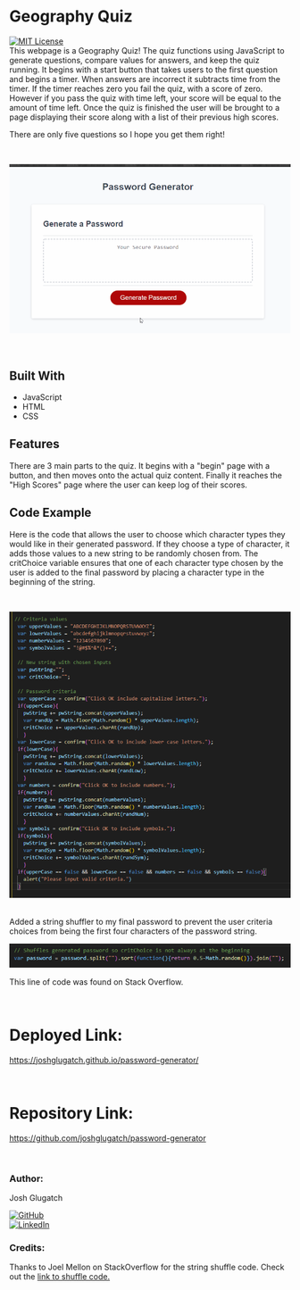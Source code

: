 # Geography Quiz 
[![MIT License](https://img.shields.io/badge/License-MIT-blue.svg)](https://www.mit.edu/~amini/LICENSE.md)
<br>
This webpage is a Geography Quiz! The quiz functions using JavaScript to generate questions, compare values for answers, and keep the quiz running. It begins with a start button that takes users to the first question and begins a timer. When answers are incorrect it subtracts time from the timer. If the timer reaches zero you fail the quiz, with a score of zero. However if you pass the quiz with time left, your score will be equal to the amount of time left. Once the quiz is finished the user will be brought to a page displaying their score along with a list of their previous high scores.

There are only five questions so I hope you get them right!
  
<br>

![exampleGif](https://github.com/joshglugatch/password-generator/blob/master/Assets/generator.gif?raw=true)

<br>

## Built With
* JavaScript
* HTML
* CSS

## Features
There are 3 main parts to the quiz. It begins with a "begin" page with a button, and then moves onto the actual quiz content. Finally it reaches the "High Scores" page where the user can keep log of their scores. 

## Code Example
Here is the code that allows the user to choose which character types they would like in their generated password. If they choose a type of character, it adds those values to a new string to be randomly chosen from. The critChoice variable ensures that one of each character type chosen by the user is added to the final password by placing a character type in the beginning of the string.

<br>  

![criteria](https://github.com/joshglugatch/password-generator/blob/master/Assets/criteriascreenshotNEW.png?raw=true)

<br>
Added a string shuffler to my final password to prevent the user criteria choices from being the first four characters of the password string.
<br>

![shuffler](https://github.com/joshglugatch/password-generator/blob/master/Assets/shuffle.png?raw=true)

This line of code was found on Stack Overflow.

<br>

# Deployed Link:
https://joshglugatch.github.io/password-generator/

<br>

# Repository Link:
https://github.com/joshglugatch/password-generator

<br>

### Author:
Josh Glugatch  

[![GitHub](https://img.shields.io/badge/github-%23100000.svg?&style=for-the-badge&logo=github&logoColor=white)](https://github.com/joshglugatch)
<br>
[![LinkedIn](https://img.shields.io/badge/linkedin-%230077B5.svg?&style=for-the-badge&logo=linkedin&logoColor=white)](www.linkedin.com/in/joshua-glugatch)

### Credits:
Thanks to Joel Mellon on StackOverflow for the string shuffle code. 
Check out the [link to shuffle code.](https://stackoverflow.com/questions/3943772/how-do-i-shuffle-the-characters-in-a-string-in-javascript)

